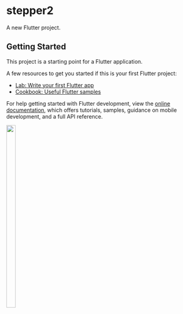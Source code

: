 # stepper2

A new Flutter project.

## Getting Started

This project is a starting point for a Flutter application.

A few resources to get you started if this is your first Flutter project:

- [Lab: Write your first Flutter app](https://docs.flutter.dev/get-started/codelab)
- [Cookbook: Useful Flutter samples](https://docs.flutter.dev/cookbook)

For help getting started with Flutter development, view the
[online documentation](https://docs.flutter.dev/), which offers tutorials,
samples, guidance on mobile development, and a full API reference.

<p>
  
  <img src = "https://user-images.githubusercontent.com/123531128/228608401-f01e0182-6074-437f-b4d7-e51a7f5b30e1.png" height=35% width=22%>
  
  </p>
